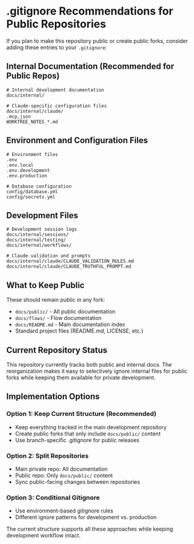 # .gitignore Recommendations for Public Repositories

If you plan to make this repository public or create public forks, consider adding these entries to your `.gitignore`:

## Internal Documentation (Recommended for Public Repos)
```
# Internal development documentation 
docs/internal/

# Claude-specific configuration files
docs/internal/claude/
.mcp.json
WORKTREE_NOTES_*.md
```

## Environment and Configuration Files
```
# Environment files
.env
.env.local
.env.development
.env.production

# Database configuration
config/database.yml
config/secrets.yml
```

## Development Files
```
# Development session logs
docs/internal/sessions/
docs/internal/testing/
docs/internal/workflows/

# Claude validation and prompts
docs/internal/claude/CLAUDE_VALIDATION_RULES.md
docs/internal/claude/CLAUDE_TRUTHFUL_PROMPT.md
```

## What to Keep Public

These should remain public in any fork:
- `docs/public/` - All public documentation
- `docs/flows/` - Flow documentation 
- `docs/README.md` - Main documentation index
- Standard project files (README.md, LICENSE, etc.)

## Current Repository Status

This repository currently tracks both public and internal docs. The reorganization makes it easy to selectively ignore internal files for public forks while keeping them available for private development.

## Implementation Options

### Option 1: Keep Current Structure (Recommended)
- Keep everything tracked in the main development repository
- Create public forks that only include `docs/public/` content
- Use branch-specific .gitignore for public releases

### Option 2: Split Repositories  
- Main private repo: All documentation
- Public repo: Only `docs/public/` content
- Sync public-facing changes between repositories

### Option 3: Conditional Gitignore
- Use environment-based gitignore rules
- Different ignore patterns for development vs. production

The current structure supports all these approaches while keeping development workflow intact.